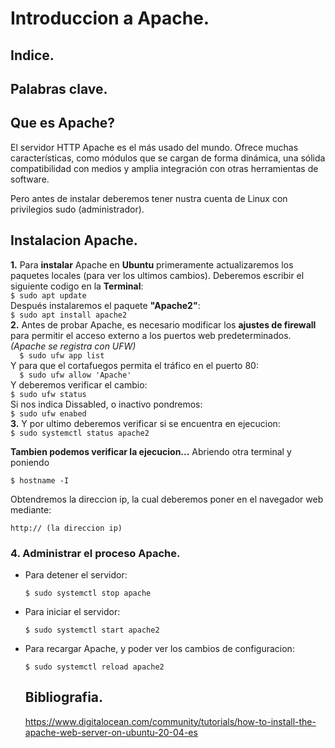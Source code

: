 # Introduccion a Apache.


## Indice. 


## Palabras clave.



## Que es Apache?
El servidor HTTP Apache es el más usado del mundo.
Ofrece muchas características, como módulos que se cargan de forma dinámica, una sólida compatibilidad con medios y amplia integración con otras herramientas de software.

Pero antes de instalar deberemos tener nustra cuenta de Linux con privilegios sudo (administrador).

## Instalacion Apache.
**1.** Para **instalar** Apache en **Ubuntu** primeramente actualizaremos los paquetes locales (para ver los ultimos cambios). Deberemos escribir el siguiente codigo       en la **Terminal**:  
    ```
    $ sudo apt update
    ```  
    Después instalaremos el paquete **"Apache2"**:  
    ```
    $ sudo apt install apache2
    ```  
**2.** Antes de probar Apache, es necesario modificar los **ajustes de firewall** para permitir el acceso externo a los puertos web predeterminados.  
    _(Apache se registra con UFW)_  
    ```  
    $ sudo ufw app list
    ```  
    Y para que el cortafuegos permita el tráfico en el puerto 80:  
    ```  
    $ sudo ufw allow 'Apache'
    ```  
    Y deberemos verificar el cambio:  
    ```
    $ sudo ufw status
    ```  
    Si nos indica Dissabled, o inactivo pondremos:  
    ```
    $ sudo ufw enabed
    ```  
**3.** Y por ultimo deberemos verificar si se encuentra en ejecucion:  
    ```
    $ sudo systemctl status apache2
    ```

**Tambien podemos verificar la ejecucion...** Abriendo otra terminal y poniendo 
```
$ hostname -I
```
Obtendremos la direccion ip, la cual deberemos poner en el navegador web mediante: 
```
http:// (la direccion ip)
```

### 4. Administrar el proceso Apache.
- Para detener el servidor:
    ```
    $ sudo systemctl stop apache
    ```
- Para iniciar el servidor:
    ```
    $ sudo systemctl start apache2
    ```
- Para recargar Apache, y poder ver los cambios de configuracion:
    ```
    $ sudo systemctl reload apache2
    ```
    
    
    
    ## Bibliografia.
    https://www.digitalocean.com/community/tutorials/how-to-install-the-apache-web-server-on-ubuntu-20-04-es
